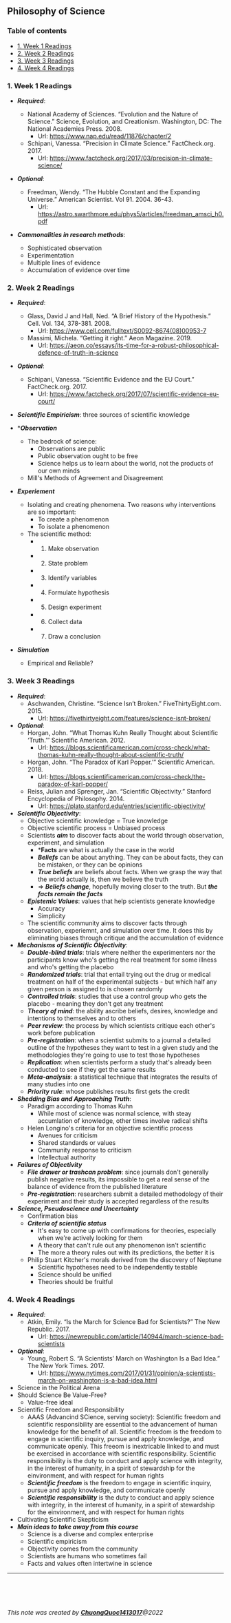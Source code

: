 ## Philosophy of Science

### Table of contents
* [1. Week 1 Readings](#1-Week-1-Readings) 
* [2. Week 2 Readings](#1-Week-2-Readings) 
* [3. Week 3 Readings](#1-Week-3-Readings) 
* [4. Week 4 Readings](#1-Week-4-Readings) 


### 1. Week 1 Readings
+ ***Required***:
	+ National Academy of Sciences. “Evolution and the Nature of Science.” Science, Evolution, and Creationism. Washington, DC: The National Academies Press. 2008.
		+ Url: https://www.nap.edu/read/11876/chapter/2
	+ Schipani, Vanessa. “Precision in Climate Science.” FactCheck.org. 2017.
		+ Url: https://www.factcheck.org/2017/03/precision-in-climate-science/
+ ***Optional***:
	+ Freedman, Wendy. “The Hubble Constant and the Expanding Universe.” American Scientist. Vol 91. 2004. 36-43.
		+ Url: https://astro.swarthmore.edu/phys5/articles/freedman_amsci_h0.pdf

+ ***Commonalities in research methods***:
	+ Sophisticated observation
	+ Experimentation
	+ Multiple lines of evidence
	+ Accumulation of evidence over time

### 2. Week 2 Readings
+ ***Required***:
	+ Glass, David J and Hall, Ned. “A Brief History of the Hypothesis.” Cell. Vol. 134, 378-381. 2008.
		+ Url: https://www.cell.com/fulltext/S0092-8674(08)00953-7
	+ Massimi, Michela. “Getting it right.” Aeon Magazine. 2019.
		+ Url: https://aeon.co/essays/its-time-for-a-robust-philosophical-defence-of-truth-in-science
+ ***Optional***:
	+ Schipani, Vanessa. “Scientific Evidence and the EU Court.” FactCheck.org. 2017.
		+ Url: https://www.factcheck.org/2017/07/scientific-evidence-eu-court/
+ ***Scientific Empiricism***: three sources of scientific knowledge

+ ****Observation***
	+ The bedrock of science:
		+ Observations are public
		+ Public observation ought to be free
		+ Science helps us to learn about the world, not the products of our own minds
	+ Mill's Methods of Agreement and Disagreement
+ ***Experiement***
	+ Isolating and creating phenomena. Two reasons why interventions are so important:
		+ To create a phenomenon
		+ To isolate a phenomenon
	+ The scientific method:
		+ 1. Make observation
		+ 2. State problem
		+ 3. Identify variables
		+ 4. Formulate hypothesis
		+ 5. Design experiment
		+ 6. Collect data
		+ 7. Draw a conclusion
+ ***Simulation***
	+ Empirical and Reliable?

### 3. Week 3 Readings
+ ***Required***:
	+ Aschwanden, Christine. “Science Isn’t Broken.” FiveThirtyEight.com. 2015.
		+ Url: https://fivethirtyeight.com/features/science-isnt-broken/
+ ***Optional***:
	+ Horgan, John. “What Thomas Kuhn Really Thought about Scientific ‘Truth.’” Scientific American. 2012.
		+ Url: https://blogs.scientificamerican.com/cross-check/what-thomas-kuhn-really-thought-about-scientific-truth/
	+ Horgan, John. “The Paradox of Karl Popper.’” Scientific American. 2018.
		+ Url: https://blogs.scientificamerican.com/cross-check/the-paradox-of-karl-popper/
	+ Reiss, Julian and Sprenger, Jan. “Scientific Objectivity.” Stanford Encyclopedia of Philosophy. 2014.
		+ Url: https://plato.stanford.edu/entries/scientific-objectivity/
+ ***Scientific Objectivity***:
	+ Objective scientific knowledge = True knowledge
	+ Objective scientific process = Unbiased process
	+ Scientists ***aim*** to discover facts about the world through observation, experiment, and simulation
		+ ***Facts** are what is actually the case in the world
		+ ***Beliefs*** can be about anything. They can be about facts, they can be mistaken, or they can be opinions
		+ ***True beliefs*** are beliefs about facts. When we grasp the way that the world actually is, then we believe the truth
		+ => ***Beliefs change***, hopefully moving closer to the truth. But ***the facts remain the facts***
	+ ***Epistemic Values***: values that help scientists generate knowledge
		+ Accuracy
		+ Simplicity
	+ The scientific community aims to discover facts through observation, experiemnt, and simulation over time. It does this by eliminating biases through critique and the accumulation of evidence
+ ***Mechanisms of Scientific Objectivity***:
	+ ***Double-blind trials***: trials where neither the experimenters nor the participants know who's getting the real treatment for some illness and who's getting the placebo
	+ ***Randomized trials***: trial that entail trying out the drug or medical treatment on half of the experimental subjects - but which half any given person is assigned to is chosen randomly
	+ ***Controlled trials***: studies that use a control group who gets the placebo - meaning they don't get any treatment
	+ ***Theory of mind***: the ability ascribe beliefs, desires, knowledge and intentions to themselves and to others
	+ ***Peer review***: the process by which scientists critique each other's work before publication
	+ ***Pre-registration***: when a scientist submits to a journal a detailed outline of the hypotheses they want to test in a given study and the methodologies they're going to use to test those hypotheses
	+ ***Replication***: when scientists perform a study that's already been conducted to see if they get the same results
	+ ***Meta-analysis***: a statistical technique that integrates the results of many studies into one
	+ ***Priority rule***: whose publishes results first gets the credit
+ ***Shedding Bias and Approaching Truth***:
	+ Paradigm according to Thomas Kuhn
		+ While most of science was normal science, with steay accumlation of knowledge, other times involve radical shifts
	+ Helen Longino's criteria for an objective scientific process
		+ Avenues for criticism
		+ Shared standards or values
		+ Community response to criticism
		+ Intellectual authority
+ ***Failures of Objectivity***
	+ ***File drawer or trashcan problem***: since journals don't generally publish negative results, its impossible to get a real sense of the balance of evidence from the published literature
	+ ***Pre-registration***: researchers submit a detailed methodology of their experiment and their study is accepted regardless of the results
+ ***Science, Pseudoscience and Uncertainty***
	+ Confirmation bias
	+ ***Criteria of scientific status***
		+ It's easy to come up with confirmations for theories, especially when we're actively looking for them
		+ A theory that can't rule out any phenomenon isn't scientific
		+ The more a theory rules out with its predictions, the better it is
	+ Philip Stuart Kitcher's morals derived from the discovery of Neptune
		+ Scientific hypotheses need to be independently testable
		+ Science should be unified
		+ Theories should be fruitful

### 4. Week 4 Readings
+ ***Required***:
	+ Atkin, Emily. “Is the March for Science Bad for Scientists?” The New Republic. 2017.
		+ Url: https://newrepublic.com/article/140944/march-science-bad-scientists
+ ***Optional***:
	+ Young, Robert S. “A Scientists’ March on Washington Is a Bad Idea.” The New York Times. 2017.
		+ Url: https://www.nytimes.com/2017/01/31/opinion/a-scientists-march-on-washington-is-a-bad-idea.html
+ Science in the Political Arena
+ Should Science Be Value-Free?
	+ Value-free ideal
+ Scientific Freedom and Responsibility
	+ AAAS (Advancind SCience, serving society): Scientific freedom and scientific responsibility are essential to the advancement of human knowledge for the benefit of all. Scientific freedom is the freedom to engage in scientific inquiry, pursue and apply knowledge, and communicate openly. This freeom is inextricable linked to and must be exercised in accordance with scientific responsibility. Scientific responsibility is the duty to conduct and apply science with integrity, in the interest of humanity, in a spirit of stewardship for the einvironment, and with respect for human rights
	+ ***Scientific freedom*** is the freedom to engage in scientific inquiry, pursue and apply knowledge, and communicate openly
	+ ***Scientific responsibility*** is the duty to conduct and apply science with integrity, in the interest of humanity, in a spirit of stewardship for the einvironment, and with respect for human rights
+ Cultivating Scientific Skepticism
+ ***Main ideas to take away from this course***
	+ Science is a diverse and complex enterprise
	+ Scientific empiricism
	+ Objectivity comes from the community
	+ Scientists are humans who sometimes fail
	+ Facts and values often intertwine in science 

***

<br><br>
<br><br>
_This note was created by [**ChuongQuoc1413017**]()@2022_
